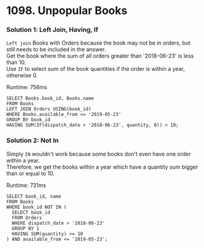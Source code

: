 # 1098. Unpopular Books

### Solution 1: Left Join, Having, If

`Left join` Books with Orders because the book may not be in orders, but still needs to be included in the answer.  
Get the book where the sum of all orders greater than '2018-06-23' is less than 10.  
Use `IF` to select sum of the book quantities if the order is within a year, otherwise 0.   

Runtime: 756ms
```
SELECT Books.book_id, Books.name
FROM Books
LEFT JOIN Orders USING(book_id)
WHERE Books.available_from <= '2019-05-23'
GROUP BY book_id
HAVING SUM(IF(dispatch_date > '2018-06-23', quantity, 0)) < 10;
```

### Solution 2: Not In

Simply `IN` wouldn't work because some books don't even have one order within a year.  
Therefore, we get the books within a year which have a quantity sum bigger than or equal to 10.  

Runtime: 731ms
```
SELECT book_id, name
FROM Books
WHERE book_id NOT IN (
  SELECT book_id
  FROM Orders
  WHERE dispatch_date > '2018-06-23'
  GROUP BY 1
  HAVING SUM(quantity) >= 10
) AND available_from <= '2019-05-23';
```